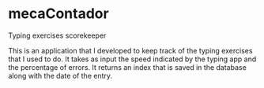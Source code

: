 # mecaContador
Typing exercises scorekeeper

This is an application that I developed to keep track of the typing exercises that I used to do. It takes as input the speed indicated by the typing app and the percentage of errors. It returns an index that is saved in the database along with the date of the entry.
